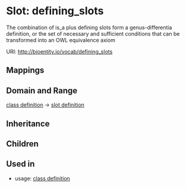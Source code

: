 # Slot: defining_slots


The combination of is_a plus defining slots form a genus-differentia definition, or the set of necessary and sufficient conditions that can be transformed into an OWL equivalence axiom

URI: http://bioentity.io/vocab/defining_slots
## Mappings

## Domain and Range

[class definition](ClassDefinition.md) -> [slot definition](SlotDefinition.md)
## Inheritance

## Children

## Used in

 *  usage: [class definition](ClassDefinition.md)
